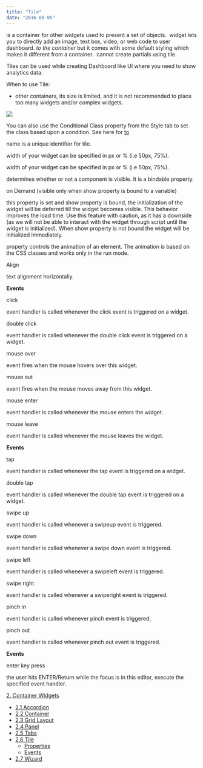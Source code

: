 ```yaml
---
title: "Tile"
date: "2016-08-05"
---
```


is a container for other widgets used to present a set of objects.  widget lets you to directly add an image, text box, video, or web code to user dashboard. _to the container_ but it comes with some default styling which makes it different from a container.  cannot create partials using tile.

Tiles can be used while creating Dashboard like UI where you need to show analytics data.

When to use Tile:

- other containers, its size is limited, and it is not recommended to place too many widgets and/or complex widgets.

![](https://www.wavemaker.com../assets/tile_design-1.png)

You can also use the Conditional Class property from the Style tab to set the class based upon a condition. See here for [to](/learn/how-tos/use-conditional-class-property/)

name is a unique identifier for tile.

width of your widget can be specified in px or % (i.e 50px, 75%).

width of your widget can be specified in px or % (i.e 50px, 75%).

determines whether or not a component is visible. It is a bindable property.

on Demand (visible only when show property is bound to a variable)

this property is set and show property is bound, the initialization of the widget will be deferred till the widget becomes visible. This behavior improves the load time. Use this feature with caution, as it has a downside (as we will not be able to interact with the widget through script until the widget is initialized). When show property is not bound the widget will be initialized immediately.

property controls the animation of an element. The animation is based on the CSS classes and works only in the run mode.

Align

text alignment horizontally.

**Events**

click

event handler is called whenever the click event is triggered on a widget.

double click

event handler is called whenever the double click event is triggered on a widget.

mouse over

event fires when the mouse hovers over this widget.

mouse out

event fires when the mouse moves away from this widget.

mouse enter

event handler is called whenever the mouse enters the widget.

mouse leave

event handler is called whenever the mouse leaves the widget.

**Events**

tap

event handler is called whenever the tap event is triggered on a widget.

double tap

event handler is called whenever the double tap event is triggered on a widget.

swipe up

event handler is called whenever a swipeup event is triggered.

swipe down

event handler is called whenever a swipe down event is triggered.

swipe left

event handler is called whenever a swipeleft event is triggered.

swipe right

event handler is called whenever a swiperight event is triggered.

pinch in

event handler is called whenever pinch event is triggered.

pinch out

event handler is called whenever pinch out event is triggered.

**Events**

enter key press

the user hits ENTER/Return while the focus is in this editor, execute the specified event handler.

[2\. Container Widgets](/learn/app-development/widgets/widget-library/#container)

- [2.1 Accordion](/learn/app-development/widgets/container/accordion/)
- [2.2 Container](/learn/app-development/widgets/container/container/)
- [2.3 Grid Layout](/learn/app-development/widgets/container/grid-layout/)
- [2.4 Panel](/learn/app-development/widgets/container/panel/)
- [2.5 Tabs](/learn/app-development/widgets/container/tabs/)
- [2.6 Tile](/learn/app-development/widgets/container/tile/)
    - [Properties](#properties)
    - [Events](#events)
- [2.7 Wizard](/learn/app-development/widgets/container/wizard/)
